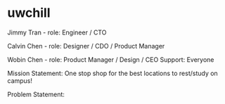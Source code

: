 # uwchill
Jimmy Tran - role: Engineer / CTO 

Calvin Chen - role: Designer / CDO / Product Manager 

Wobin Chen - role: Product Manager / Design / CEO
Support: Everyone

Mission Statement: One stop shop for the best locations to rest/study on campus!

Problem Statement:
